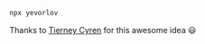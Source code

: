 ```sh
npx yevorlov
```

Thanks to [Tierney Cyren](https://github.com/bnb/bitandbang) for this awesome
idea 😃
